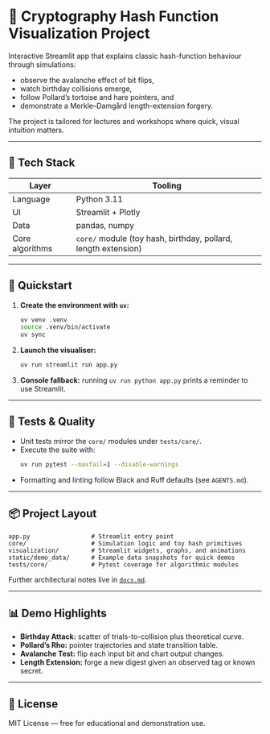 # 🔐 Cryptography Hash Function Visualization Project

Interactive Streamlit app that explains classic hash-function behaviour through simulations:

- observe the avalanche effect of bit flips,
- watch birthday collisions emerge,
- follow Pollard’s tortoise and hare pointers, and
- demonstrate a Merkle–Damgård length-extension forgery.

The project is tailored for lectures and workshops where quick, visual intuition matters.

---

## 🧰 Tech Stack

| Layer           | Tooling                                                        |
| --------------- | -------------------------------------------------------------- |
| Language        | Python 3.11                                                    |
| UI              | Streamlit + Plotly                                             |
| Data            | pandas, numpy                                                  |
| Core algorithms | `core/` module (toy hash, birthday, pollard, length extension) |

---

## 🚀 Quickstart

1. **Create the environment with `uv`:**
   ```bash
   uv venv .venv
   source .venv/bin/activate
   uv sync
   ```
2. **Launch the visualiser:**
   ```bash
   uv run streamlit run app.py
   ```
3. **Console fallback:** running `uv run python app.py` prints a reminder to use Streamlit.

---

## 🧪 Tests & Quality

- Unit tests mirror the `core/` modules under `tests/core/`.
- Execute the suite with:
  ```bash
  uv run pytest --maxfail=1 --disable-warnings
  ```
- Formatting and linting follow Black and Ruff defaults (see `AGENTS.md`).

---

## 📦 Project Layout

```
app.py                 # Streamlit entry point
core/                  # Simulation logic and toy hash primitives
visualization/         # Streamlit widgets, graphs, and animations
static/demo_data/      # Example data snapshots for quick demos
tests/core/            # Pytest coverage for algorithmic modules
```

Further architectural notes live in [`docs.md`](docs.md).

---

## 📊 Demo Highlights

- **Birthday Attack:** scatter of trials-to-collision plus theoretical curve.
- **Pollard’s Rho:** pointer trajectories and state transition table.
- **Avalanche Test:** flip each input bit and chart output changes.
- **Length Extension:** forge a new digest given an observed tag or known secret.

---

## 🪪 License

MIT License — free for educational and demonstration use.
